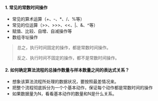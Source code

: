 #### 1. 常见的常数时间操作

- 常见的算术运算（+、-、*、/、%等）
- 常见的位运算（>>、>>>、<<、|、&、^等）
- 赋值、比较、自增、自减操作等
- 数组寻址操作

> 总之，执行时间固定的操作，都是常数时间操作。
>
> 反之、执行时间不固定的操作，都不是常数时间操作。

#### 2. 如何确定算法流程的总操作数量与样本数量之间的表达式关系？

- 想象该算法流程所处理的数据状况，要按照最差情况来。
- 把整个流程彻底拆分为一个个基本动作，保证每个动作都是常数时间的操作
- 如果数据量为N，看看基本动作的数量和N是什么关系。